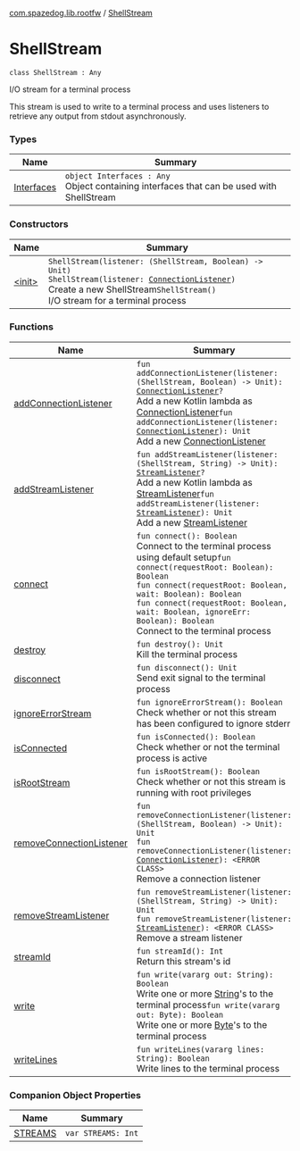 [com.spazedog.lib.rootfw](../index.md) / [ShellStream](.)

# ShellStream

`class ShellStream : Any`

I/O stream for a terminal process

This stream is used to write to a terminal process and uses
listeners to retrieve any output from stdout asynchronously.

### Types

| Name | Summary |
|---|---|
| [Interfaces](-interfaces/index.md) | `object Interfaces : Any`<br>Object containing interfaces that can be used with ShellStream |

### Constructors

| Name | Summary |
|---|---|
| [&lt;init&gt;](-init-.md) | `ShellStream(listener: (ShellStream, Boolean) -> Unit)`<br>`ShellStream(listener: `[`ConnectionListener`](-interfaces/-connection-listener/index.md)`)`<br>Create a new ShellStream`ShellStream()`<br>I/O stream for a terminal process |

### Functions

| Name | Summary |
|---|---|
| [addConnectionListener](add-connection-listener.md) | `fun addConnectionListener(listener: (ShellStream, Boolean) -> Unit): `[`ConnectionListener`](-interfaces/-connection-listener/index.md)`?`<br>Add a new Kotlin lambda as [ConnectionListener](-interfaces/-connection-listener/index.md)`fun addConnectionListener(listener: `[`ConnectionListener`](-interfaces/-connection-listener/index.md)`): Unit`<br>Add a new [ConnectionListener](-interfaces/-connection-listener/index.md) |
| [addStreamListener](add-stream-listener.md) | `fun addStreamListener(listener: (ShellStream, String) -> Unit): `[`StreamListener`](-interfaces/-stream-listener/index.md)`?`<br>Add a new Kotlin lambda as [StreamListener](-interfaces/-stream-listener/index.md)`fun addStreamListener(listener: `[`StreamListener`](-interfaces/-stream-listener/index.md)`): Unit`<br>Add a new [StreamListener](-interfaces/-stream-listener/index.md) |
| [connect](connect.md) | `fun connect(): Boolean`<br>Connect to the terminal process using default setup`fun connect(requestRoot: Boolean): Boolean`<br>`fun connect(requestRoot: Boolean, wait: Boolean): Boolean`<br>`fun connect(requestRoot: Boolean, wait: Boolean, ignoreErr: Boolean): Boolean`<br>Connect to the terminal process |
| [destroy](destroy.md) | `fun destroy(): Unit`<br>Kill the terminal process |
| [disconnect](disconnect.md) | `fun disconnect(): Unit`<br>Send exit signal to the terminal process |
| [ignoreErrorStream](ignore-error-stream.md) | `fun ignoreErrorStream(): Boolean`<br>Check whether or not this stream has been configured to ignore stderr |
| [isConnected](is-connected.md) | `fun isConnected(): Boolean`<br>Check whether or not the terminal process is active |
| [isRootStream](is-root-stream.md) | `fun isRootStream(): Boolean`<br>Check whether or not this stream is running with root privileges |
| [removeConnectionListener](remove-connection-listener.md) | `fun removeConnectionListener(listener: (ShellStream, Boolean) -> Unit): Unit`<br>`fun removeConnectionListener(listener: `[`ConnectionListener`](-interfaces/-connection-listener/index.md)`): <ERROR CLASS>`<br>Remove a connection listener |
| [removeStreamListener](remove-stream-listener.md) | `fun removeStreamListener(listener: (ShellStream, String) -> Unit): Unit`<br>`fun removeStreamListener(listener: `[`StreamListener`](-interfaces/-stream-listener/index.md)`): <ERROR CLASS>`<br>Remove a stream listener |
| [streamId](stream-id.md) | `fun streamId(): Int`<br>Return this stream's id |
| [write](write.md) | `fun write(vararg out: String): Boolean`<br>Write one or more [String](#)'s to the terminal process`fun write(vararg out: Byte): Boolean`<br>Write one or more [Byte](#)'s to the terminal process |
| [writeLines](write-lines.md) | `fun writeLines(vararg lines: String): Boolean`<br>Write lines to the terminal process |

### Companion Object Properties

| Name | Summary |
|---|---|
| [STREAMS](-s-t-r-e-a-m-s.md) | `var STREAMS: Int` |
